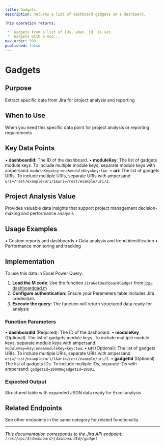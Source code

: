 ```yaml
---
title: Gadgets
description: Returns a list of dashboard gadgets on a dashboard.

This operation returns:

 *  Gadgets from a list of IDs, when `id` is set.
 *  Gadgets with a mod...
nav_order: 999
published: false
---
```


# Gadgets

## Purpose
Extract specific data from Jira for project analysis and reporting

## When to Use
When you need this specific data point for project analysis or reporting requirements

## Key Data Points
• **dashboardId**: The ID of the dashboard.
• **moduleKey**: The list of gadgets module keys. To include multiple module keys, separate module keys with ampersand: `moduleKey=key:one&moduleKey=key:two`.
• **uri**: The list of gadgets URIs. To include multiple URIs, separate URIs with ampersand: `uri=/rest/example/uri/1&uri=/rest/example/uri/2`.

## Project Analysis Value
Provides valuable data insights that support project management decision-making and performance analysis

## Usage Examples
• Custom reports and dashboards
• Data analysis and trend identification
• Performance monitoring and tracking

## Implementation
To use this data in Excel Power Query:

1. **Load the M code**: Use the function `JiraGetDashboardGadget` from [jira-dashboardgad.m](../assets/jira-dashboardgad.m)
2. **Configure authentication**: Ensure your Parameters table includes Jira credentials
3. **Execute the query**: The function will return structured data ready for analysis

### Function Parameters
• **dashboardId** (Required): The ID of the dashboard.
• **moduleKey** (Optional): The list of gadgets module keys. To include multiple module keys, separate module keys with ampersand: `moduleKey=key:one&moduleKey=key:two`.
• **uri** (Optional): The list of gadgets URIs. To include multiple URIs, separate URIs with ampersand: `uri=/rest/example/uri/1&uri=/rest/example/uri/2`.
• **gadgetId** (Optional): The list of gadgets IDs. To include multiple IDs, separate IDs with ampersand: `gadgetId=10000&gadgetId=10001`.

### Expected Output
Structured table with expanded JSON data ready for Excel analysis

## Related Endpoints
See other endpoints in the same category for related functionality

---
*This documentation corresponds to the Jira API endpoint: `/rest/api/3/dashboard/{dashboardId}/gadget`*
